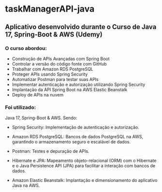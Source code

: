 # taskManagerAPI-java

## Aplicativo desenvolvido durante o Curso de <b>Java 17</b>, <b>Spring-Boot</b> & <b>AWS</b> (Udemy)

### O curso abordou:
* Construção de APIs Avançadas com Spring Boot
* Controlar a versão do código fonte com GitHub
* Trabalhar com Amazon RDS PostgreSQL
* Proteger APIs usando Spring Security
* Automatizar Postman para testar suas APIs
* Implementar autenticação e autorização utilizando Spring Security
* Implantação da API Spring Boot na AWS Elastic Beanstalk
* Deploy de APIs na nuvem

### Foi utilizado:
Java 17, Spring-Boot & AWS. Sendo:

* Spring Security: Implementação de autenticação e autorização.

* Amazon RDS PostgreSQL: Bancos de dados PostgreSQL na AWS, garantindo o armazenamento seguro e escalável de dados.

* Postman: Testes e depuração de APIs.

* Hibernate e JPA: Mapeamento objeto-relacional (ORM) com o Hibernate e o Java Persistence API (JPA) para facilitar a interação com bancos de dados.

* Amazon Elastic Beanstalk: Implantação e dimensionamento do aplicativo Java na AWS.
